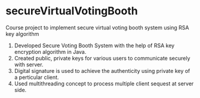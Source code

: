 # secureVirtualVotingBooth

Course project to implement secure virtual voting booth system using RSA key algorithm

1. Developed Secure Voting Booth System with the help of RSA key encryption algorithm in Java.
2. Created public, private keys for various users to communicate securely with server.
3. Digital signature is used to achieve the authenticity using private key of a perticular client.
4. Used multithreading concept to process multiple client sequest at server side.

